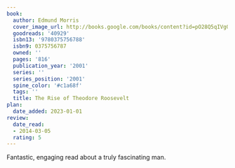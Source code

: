 ```yaml
---
book:
  author: Edmund Morris
  cover_image_url: http://books.google.com/books/content?id=pO28Q5qIVgQC&printsec=frontcover&img=1&zoom=1&edge=curl&source=gbs_api
  goodreads: '40929'
  isbn13: '9780375756788'
  isbn9: 0375756787
  owned: ''
  pages: '816'
  publication_year: '2001'
  series: ''
  series_position: '2001'
  spine_color: '#c1a68f'
  tags: ''
  title: The Rise of Theodore Roosevelt
plan:
  date_added: 2023-01-01
review:
  date_read:
  - 2014-03-05
  rating: 5
---
```


Fantastic, engaging read about a truly fascinating man.
